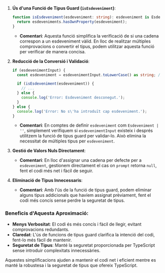 1. **Ús d'una Funció de Tipus Guard (`isEsdeveniment`)**:
   ```typescript
   function isEsdeveniment(esdeveniment: string): esdeveniment is Esdeveniment {
     return esdeveniments.hasOwnProperty(esdeveniment);
   }
   ```
   - **Comentari**: Aquesta funció simplifica la verificació de si una cadena correspon a un esdeveniment vàlid. En lloc de realitzar múltiples comprovacions o convertir el tipus, podem utilitzar aquesta funció per verificar de manera concisa.

2. **Reducció de la Conversió i Validació**:
   ```typescript
   if (esdevenimentInput) {
     const esdeveniment = esdevenimentInput.toLowerCase() as string; // Convertim a minúscules

     if (isEsdeveniment(esdeveniment)) {
       // ...
     } else {
       console.log('Error: Esdeveniment desconegut.');
     }
   } else {
     console.log('Error: No s\'ha introduït cap esdeveniment.');
   }
   ```
   - **Comentari**: En comptes de definir `esdeveniment` com `Esdeveniment | ''`, simplement verifiquem si `esdevenimentInput` existeix i després utilitzem la funció de tipus guard per validar-lo. Això elimina la necessitat de múltiples tipus per `esdeveniment`.

3. **Gestió de Valors Nuls Directament**:
   - **Comentari**: En lloc d'assignar una cadena per defecte per a `esdeveniment`, gestionem directament el cas on `prompt` retorna `null`, fent el codi més net i fàcil de seguir.

4. **Eliminació de Tipus Innecessaris**:
   - **Comentari**: Amb l'ús de la funció de tipus guard, podem eliminar alguns tipus addicionals que havíem assignat prèviament, fent el codi més concís sense perdre la seguretat de tipus.

### Beneficis d'Aquesta Aproximació:

- **Menys Verbositat**: El codi és més concís i fàcil de llegir, evitant comprovacions redundants.
- **Claredat**: L'ús de funcions de tipus guard clarifica la intenció del codi, fent-lo més fàcil de mantenir.
- **Seguretat de Tipus**: Manté la seguretat proporcionada per TypeScript sense introduir complexitats innecessàries.

Aquestes simplificacions ajuden a mantenir el codi net i eficient mentre es manté la robustesa i la seguretat de tipus que ofereix TypeScript.